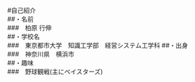 #自己紹介<br>
##・名前<br>
###　柏原 行伸<br>
##・学校名<br>
###　東京都市大学　知識工学部　経営システム工学科
##・出身<br>
###　神奈川県　横浜市<br>
##・趣味<br>
###　野球観戦(主にベイスターズ)
